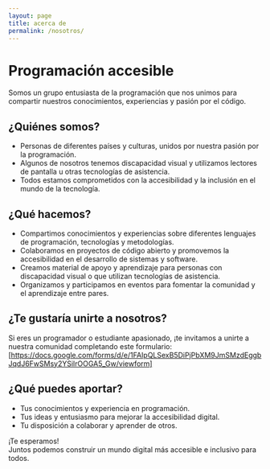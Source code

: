 ```yaml
---
layout: page
title: acerca de
permalink: /nosotros/
---
```


# Programación accesible

Somos un grupo entusiasta de la programación que nos unimos para compartir nuestros conocimientos, experiencias y pasión por el código.

## ¿Quiénes somos?
* Personas de diferentes países y culturas, unidos por nuestra pasión por la programación.
* Algunos de nosotros tenemos discapacidad visual y utilizamos lectores de pantalla u otras tecnologías de asistencia.
* Todos estamos comprometidos con la accesibilidad y la inclusión en el mundo de la tecnología.

## ¿Qué hacemos?

* Compartimos conocimientos y experiencias sobre diferentes lenguajes de programación, tecnologías y metodologías.
* Colaboramos en proyectos de código abierto y promovemos la accesibilidad en el desarrollo de sistemas y software.
* Creamos material de apoyo y aprendizaje para personas con discapacidad visual o que utilizan tecnologías de asistencia.
* Organizamos  y participamos en eventos  para fomentar la comunidad y el aprendizaje entre pares.

## ¿Te gustaría unirte a nosotros?
Si eres un programador o estudiante apasionado, ¡te invitamos a unirte a nuestra comunidad completando este formulario:
[https://docs.google.com/forms/d/e/1FAIpQLSexB5DiPjPbXM9JmSMzdEggbJqdJ6FwSMsy2YSilrOOGA5_Gw/viewform]

## ¿Qué puedes aportar?

* Tus conocimientos y experiencia en programación.
* Tus ideas y entusiasmo para mejorar la accesibilidad digital.
* Tu disposición a colaborar y aprender de otros.

¡Te esperamos!  
Juntos podemos construir un mundo digital más accesible e inclusivo para todos.